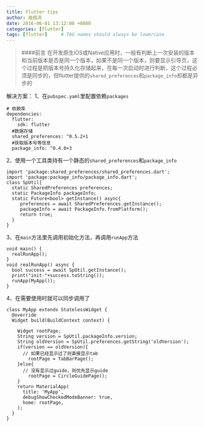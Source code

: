 ```yaml
---
title: Flutter tips
author: 独孤流
date: 2016-06-01 13:12:00 +0800
categories: [flutter]
tags: [flutter]     # TAG names should always be lowercase
---
```


> ####前言
> 在开发原生iOS或Native应用时，一般有判断上一次安装的版本和当前版本是否是同一个版本，如果不是同一个版本，则要显示引导页，这个过程是把版本号持久化存储起来，在每一次启动时进行判断，这个过程必须是同步的，但flutter提供的`shared_preferences`和`package_info`却都是异步的

解决方案：
1、在`pubspec.yaml`里配置依赖`packages`
```
# 依赖库
dependencies:
  flutter:
    sdk: flutter
  #数据存储
  shared_preferences: ^0.5.2+1
  #获取版本号等信息
  package_info: ^0.4.0+3 
```
2、使用一个工具类持有一个静态的`shared_preferences`和`package_info`
```
import 'package:shared_preferences/shared_preferences.dart';
import 'package:package_info/package_info.dart';
class SpUtil{
  static SharedPreferences preferences;
  static PackageInfo packageInfo;
  static Future<bool> getInstance() async{
     preferences = await SharedPreferences.getInstance();
     packageInfo = await PackageInfo.fromPlatform();
     return true;
  }
}
```
3、在`main`方法里先调用初始化方法，再调用`runApp`方法
```
void main() {
  realRunApp();
} 
void realRunApp() async {
  bool success = await SpUtil.getInstance();
  print("init-"+success.toString());
  runApp(MyApp());
} 
```
4、在需要使用时就可以同步调用了
```
class MyApp extends StatelessWidget {
  @override
  Widget build(BuildContext context) {
    
    Widget rootPage;
    String version = SpUtil.packageInfo.version;
    String oldVersion = SpUtil.preferences.getString('oldVersion');
    if(version == oldVersion){
      // 如果已经显示过了则直接显示tab
        rootPage = TabBarPage();
    }else{
      // 没有显示过guide，则优先显示guide
        rootPage = CircleGuidePage();
    }
    return MaterialApp(
      title: 'MyApp',
      debugShowCheckedModeBanner: true,
      home: rootPage,
    );
  }
}
```
